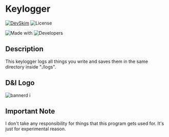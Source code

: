 # Keylogger
[![DevSkim](https://github.com/wfxey/Keylogger/actions/workflows/devskim.yml/badge.svg)](https://github.com/wfxey/Keylogger/actions/workflows/devskim.yml)         ![License](https://img.shields.io/github/license/wfxey/Keylogger.svg)

![Made with](http://ForTheBadge.com/images/badges/made-with-python.svg) ![Developers](http://ForTheBadge.com/images/badges/built-by-developers.svg)
## Description
This keylogger logs all things you write and saves them in the same directory inside "./logs".
## D&I Logo

![bannerd i](https://github.com/Ivole32/Mc-Server-Builder/assets/158351052/1ddbd9ff-9783-42d2-9e31-a1f3a1a0b768)

## Important Note
I don't take any responsibility for things that this program gets used for. It's just for experimental reason.
